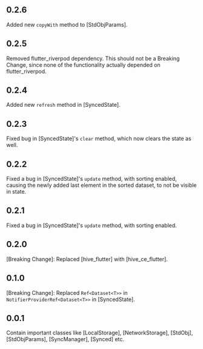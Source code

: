 ## 0.2.6
Added new `copyWith` method to [StdObjParams].

## 0.2.5
Removed flutter_riverpod dependency. This should not be a Breaking Change, since
none of the functionality actually depended on flutter_riverpod.

## 0.2.4
Added new `refresh` method in [SyncedState].

## 0.2.3
Fixed bug in [SyncedState]'s `clear` method, which now clears the state as well.

## 0.2.2
Fixed a bug in [SyncedState]'s `update` method, with sorting enabled, causing 
the newly added last element in the sorted dataset, to not be visible in state.

## 0.2.1
Fixed a bug in [SyncedState]'s `update` method, with sorting enabled.

## 0.2.0
[Breaking Change]: Replaced [hive_flutter] with [hive_ce_flutter].

## 0.1.0
[Breaking Change]: Replaced `Ref<Dataset<T>>` in `NotifierProviderRef<Dataset<T>>` in [SyncedState].

## 0.0.1

Contain important classes like [LocalStorage], [NetworkStorage], [StdObj], [StdObjParams], 
[SyncManager], [Synced] etc.

